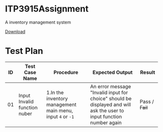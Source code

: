# ITP3915Assignment
A inventory management system

[Download](https://github.com/alan67160/ITP3915Assignment)

# Test Plan
| ID | Test Case Name  | Procedure | Expected Output | Result |
| :-: | --------------- | --------- | --------------- | ------ |
| 01 | Input Invalid function nuber | 1.In the inventory management main menu, input `4` or `-1` | An error message "Invalid input for choice" should be displayed and will ask the user to input function number again | Pass / ~~Fail~~ |
